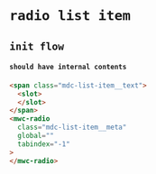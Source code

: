 # `radio list item`

## `init flow`

####   `should have internal contents`

```html
<span class="mdc-list-item__text">
  <slot>
  </slot>
</span>
<mwc-radio
  class="mdc-list-item__meta"
  global=""
  tabindex="-1"
>
</mwc-radio>

```